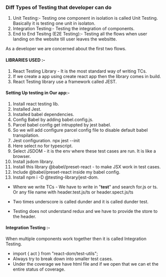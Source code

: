 ### Diff Types of Testing that developer can do 

1. Unit Testing:- Testing one component in isolation is called Unit Testing. Basically it is testing one unit in isolaton.
2. Integration Testing:- Testing the integration of components. 
3. End to End Tesitng (E2E Testing):- Testing all the flows when user landing on the website till user leaves the websitte.

As a developer we are concerned about the first two flows.

#### LIBRARIES USED :- 

1. React Testing Library - It is the most standard way of writing TCs.
2. If we create a app using create react app then the library comes in build.
3. React Testing library use a framework called JEST.

#### Setting Up testing in Our app:- 

1. Install react testing lib.
2. Installed Jest.
3. Installed babel dependencies.
4. Config Babel by adding babel.config.js.
5. Parcel babel config get intruppted by jest babel.
6. So we will add configure parcel config file to disable default babel transpilation.
7. Jest configuration. npx jest --init
8. Here select no for typescript.
9. Select JSDOM - it is the env where these test cases are run. It is like a browser.
10. Install jsdom library.
11. Install this library @babel/preset-react - to make JSX work in test cases.
12. Include @babel/preset-react inside my babel config.
13. Install npm i -D @testing-library/jest-dom.

- Where we write TCs - We have to write in "__test__" and search for.js or ts. Or any file name with header.test.js/ts or header.spect.js/ts

- Two times underscore is called dunder and it is called dunder test.

- Testing does not understand redux and we have to provide the store to the header.

#### Integration Testing :-

When multiple components work together then it is called Integration Testing. 

- import { act } from "react-dom/test-utils";
- Always try to break down into smaller test cases.
- Under the coverage we have html file and if we open that we can et the entire status of coverage.